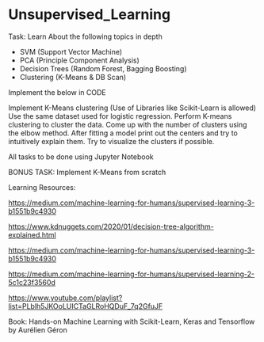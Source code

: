 # Unsupervised_Learning

Task: Learn About the following topics in depth
- SVM (Support Vector Machine)
- PCA (Principle Component Analysis)
- Decision Trees (Random Forest, Bagging Boosting)
- Clustering (K-Means & DB Scan)

Implement the below in CODE

  Implement K-Means clustering (Use of Libraries like Scikit-Learn is allowed)
  Use the same dataset used for logistic regression. Perform K-means clustering to cluster the data. Come up with the number of clusters using the elbow method. After fitting a model print out the centers and try to intuitively explain them. Try to visualize the clusters if possible.


All tasks to be done using Jupyter Notebook

BONUS TASK: Implement K-Means from scratch

  Learning Resources:

https://medium.com/machine-learning-for-humans/supervised-learning-3-b1551b9c4930

 https://www.kdnuggets.com/2020/01/decision-tree-algorithm-explained.html

 https://medium.com/machine-learning-for-humans/supervised-learning-3-b1551b9c4930

 https://medium.com/machine-learning-for-humans/supervised-learning-2-5c1c23f3560d

 https://www.youtube.com/playlist?list=PLblh5JKOoLUICTaGLRoHQDuF_7q2GfuJF

 Book: Hands-on Machine Learning with Scikit-Learn, Keras and Tensorflow by Aurélien Géron
